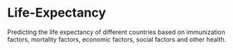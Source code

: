 # Life-Expectancy

Predicting the life expectancy of different countries based on immunization factors, mortality factors, economic factors, social factors and other health.
